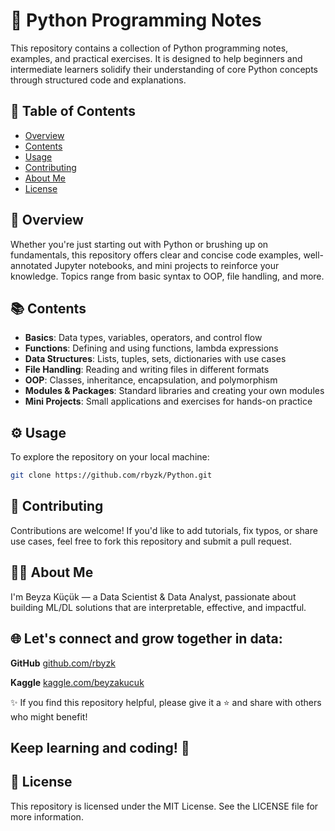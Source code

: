 # 🐍 Python Programming Notes

This repository contains a collection of Python programming notes, examples, and practical exercises. It is designed to help beginners and intermediate learners solidify their understanding of core Python concepts through structured code and explanations.

## 📁 Table of Contents

- [Overview](#overview)
- [Contents](#contents)
- [Usage](#usage)
- [Contributing](#contributing)
- [About Me](#about-me)
- [License](#license)

## 🧠 Overview

Whether you're just starting out with Python or brushing up on fundamentals, this repository offers clear and concise code examples, well-annotated Jupyter notebooks, and mini projects to reinforce your knowledge. Topics range from basic syntax to OOP, file handling, and more.

## 📚 Contents

- **Basics**: Data types, variables, operators, and control flow  
- **Functions**: Defining and using functions, lambda expressions  
- **Data Structures**: Lists, tuples, sets, dictionaries with use cases  
- **File Handling**: Reading and writing files in different formats  
- **OOP**: Classes, inheritance, encapsulation, and polymorphism  
- **Modules & Packages**: Standard libraries and creating your own modules  
- **Mini Projects**: Small applications and exercises for hands-on practice

## ⚙️ Usage

To explore the repository on your local machine:

```bash
git clone https://github.com/rbyzk/Python.git
```

## 🤝 Contributing
Contributions are welcome! If you'd like to add tutorials, fix typos, or share use cases, feel free to fork this repository and submit a pull request.


## 👩‍💻 About Me
I'm Beyza Küçük — a Data Scientist & Data Analyst, passionate about building ML/DL solutions that are interpretable, effective, and impactful.


## 🌐 Let's connect and grow together in data:

**GitHub** [github.com/rbyzk](https://github.com/rbyzk)

**Kaggle** [kaggle.com/beyzakucuk](https://www.kaggle.com/beyzakucuk)


✨ If you find this repository helpful, please give it a ⭐ and share with others who might benefit!

Keep learning and coding! 🚀
---

## 📜 License


This repository is licensed under the MIT License. See the LICENSE file for more information.
